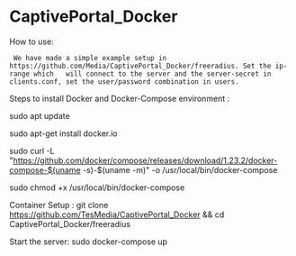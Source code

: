 # CaptivePortal_Docker


How to use:

     We have made a simple example setup in https://github.com/Media/CaptivePortal_Docker/freeradius. Set the ip-range which   will connect to the server and the server-secret in clients.conf, set the user/password combination in users.

Steps to install Docker and Docker-Compose environment :

   sudo apt update

   sudo apt-get install docker.io

   sudo curl -L "https://github.com/docker/compose/releases/download/1.23.2/docker-compose-$(uname -s)-$(uname -m)" -o      /usr/local/bin/docker-compose

   sudo chmod +x /usr/local/bin/docker-compose


Container Setup : git clone https://github.com/TesMedia/CaptivePortal_Docker && cd CaptivePortal_Docker/freeradius

Start the server: sudo docker-compose up


